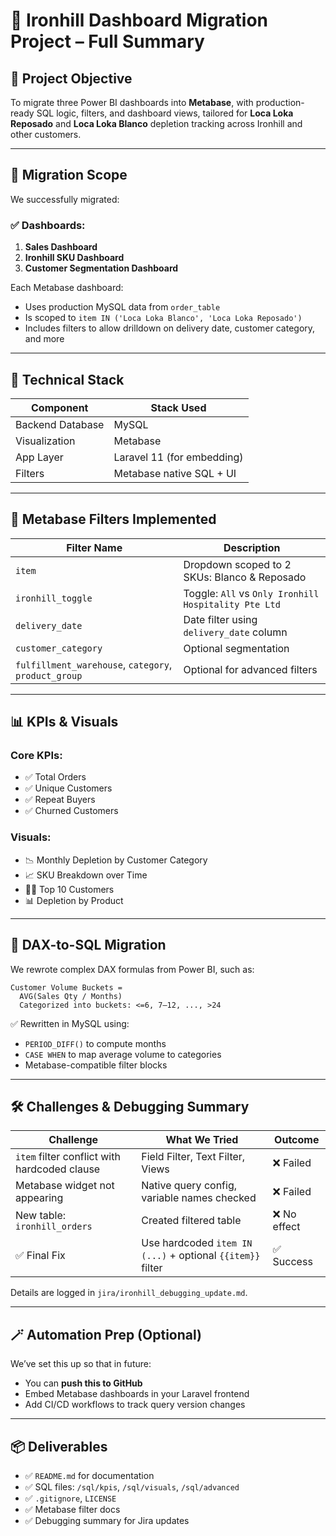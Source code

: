 # 🧾 Ironhill Dashboard Migration Project – Full Summary

## 📌 Project Objective

To migrate three Power BI dashboards into **Metabase**, with production-ready SQL logic, filters, and dashboard views, tailored for **Loca Loka Reposado** and **Loca Loka Blanco** depletion tracking across Ironhill and other customers.

---

## 🚚 Migration Scope

We successfully migrated:

### ✅ Dashboards:
1. **Sales Dashboard**
2. **Ironhill SKU Dashboard**
3. **Customer Segmentation Dashboard**

Each Metabase dashboard:
- Uses production MySQL data from `order_table`
- Is scoped to `item IN ('Loca Loka Blanco', 'Loca Loka Reposado')`
- Includes filters to allow drilldown on delivery date, customer category, and more

---

## 🧠 Technical Stack

| Component         | Stack Used                  |
|------------------|-----------------------------|
| Backend Database | MySQL                       |
| Visualization    | Metabase                    |
| App Layer        | Laravel 11 (for embedding)  |
| Filters          | Metabase native SQL + UI    |

---

## 🔧 Metabase Filters Implemented

| Filter Name         | Description                                               |
|---------------------|-----------------------------------------------------------|
| `item`              | Dropdown scoped to 2 SKUs: Blanco & Reposado             |
| `ironhill_toggle`   | Toggle: `All` vs `Only Ironhill Hospitality Pte Ltd`     |
| `delivery_date`     | Date filter using `delivery_date` column                 |
| `customer_category` | Optional segmentation                                    |
| `fulfillment_warehouse`, `category`, `product_group` | Optional for advanced filters |

---

## 📊 KPIs & Visuals

### Core KPIs:
- ✅ Total Orders
- ✅ Unique Customers
- ✅ Repeat Buyers
- ✅ Churned Customers

### Visuals:
- 📉 Monthly Depletion by Customer Category
- 📈 SKU Breakdown over Time
- 🧑‍💼 Top 10 Customers
- 📊 Depletion by Product

---

## 🧮 DAX-to-SQL Migration

We rewrote complex DAX formulas from Power BI, such as:

```dax
Customer Volume Buckets = 
  AVG(Sales Qty / Months)
  Categorized into buckets: <=6, 7–12, ..., >24
```

✅ Rewritten in MySQL using:
- `PERIOD_DIFF()` to compute months
- `CASE WHEN` to map average volume to categories
- Metabase-compatible filter blocks

---

## 🛠️ Challenges & Debugging Summary

| Challenge                         | What We Tried                                | Outcome |
|----------------------------------|-----------------------------------------------|---------|
| `item` filter conflict with hardcoded clause | Field Filter, Text Filter, Views             | ❌ Failed |
| Metabase widget not appearing    | Native query config, variable names checked  | ❌ Failed |
| New table: `ironhill_orders`     | Created filtered table                       | ❌ No effect |
| ✅ Final Fix                     | Use hardcoded `item IN (...)` + optional `{{item}}` filter | ✅ Success |

Details are logged in `jira/ironhill_debugging_update.md`.

---

## 🪄 Automation Prep (Optional)

We’ve set this up so that in future:
- You can **push this to GitHub**
- Embed Metabase dashboards in your Laravel frontend
- Add CI/CD workflows to track query version changes

---

## 📦 Deliverables

- ✅ `README.md` for documentation
- ✅ SQL files: `/sql/kpis`, `/sql/visuals`, `/sql/advanced`
- ✅ `.gitignore`, `LICENSE`
- ✅ Metabase filter docs
- ✅ Debugging summary for Jira updates
